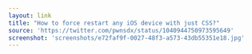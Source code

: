 ```yaml
---
layout: link
title: "How to force restart any iOS device with just CSS?"
source: 'https://twitter.com/pwnsdx/status/1040944750973595649'
screenshot: 'screenshots/e72faf9f-0027-48f3-a573-43db55351e18.jpg'
---
```


